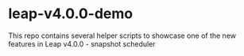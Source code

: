# leap-v4.0.0-demo

This repo contains several helper scripts to showcase one of the new features in Leap v4.0.0 - snapshot scheduler
